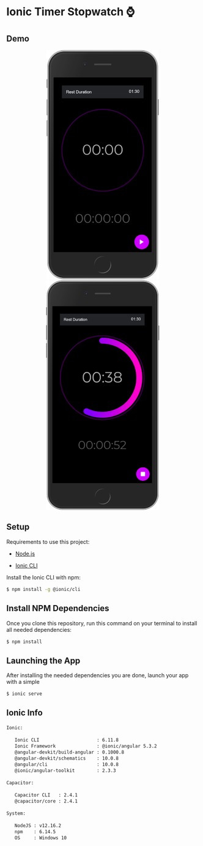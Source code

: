 # Ionic Timer Stopwatch ⌚

## Demo
<p align="center">
      <img src="docs/demo1.png" height="600em"/>
      <img src="docs/demo2.png" height="600em"/>
</p>

## Setup

Requirements to use this project:

- [Node.js](https://nodejs.org/download/)

- [Ionic CLI](https://ionicframework.com/docs/intro/cli)

Install the Ionic CLI with npm:
```sh
$ npm install -g @ionic/cli
```

## Install NPM Dependencies
Once you clone this repository, run this command on your terminal to install all needed dependencies:
```sh
$ npm install
```


## Launching the App
After installing the needed dependencies you are done, launch your app with a simple
```sh
$ ionic serve
```
 
## Ionic Info
```
Ionic:

   Ionic CLI                     : 6.11.8
   Ionic Framework               : @ionic/angular 5.3.2
   @angular-devkit/build-angular : 0.1000.8
   @angular-devkit/schematics    : 10.0.8
   @angular/cli                  : 10.0.8
   @ionic/angular-toolkit        : 2.3.3

Capacitor:

   Capacitor CLI   : 2.4.1
   @capacitor/core : 2.4.1

System:

   NodeJS : v12.16.2
   npm    : 6.14.5
   OS     : Windows 10
```
